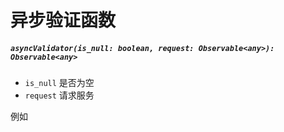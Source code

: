 # 异步验证函数

##### `asyncValidator(is_null: boolean, request: Observable<any>): Observable<any>`

- `is_null` 是否为空
- `request` 请求服务

例如

``` typescript
```